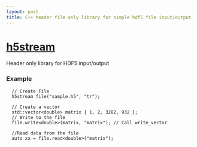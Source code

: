 ```yaml
---
layout: post
title: C++ header file only library for simple hdf5 file input/output
---
```



# [h5stream](https://github.com/srbhp/h5stream)
Header only library for HDF5 input/output


### Example

```
  // Create File
  h5stream file("sample.h5", "tr");

  // Create a vector
  std::vector<double> matrix { 1, 2, 3282, 932 };
  // Write to the file
  file.write<double>(matrix, "matrix"); // Call write_vector

  //Read data from the file
  auto xx = file.read<double>("matrix");
```




